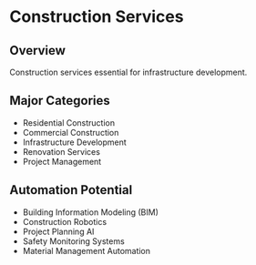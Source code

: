 # Construction Services

## Overview
Construction services essential for infrastructure development.

## Major Categories
- Residential Construction
- Commercial Construction
- Infrastructure Development
- Renovation Services
- Project Management

## Automation Potential
- Building Information Modeling (BIM)
- Construction Robotics
- Project Planning AI
- Safety Monitoring Systems
- Material Management Automation
